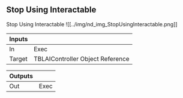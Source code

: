 ## Stop Using Interactable
Stop Using Interactable
![[../img/nd_img_StopUsingInteractable.png]]

|Inputs||
|--|--|
| In | Exec |
| Target | TBLAIController Object Reference |

|Outputs||
|--|--|
| Out | Exec |
